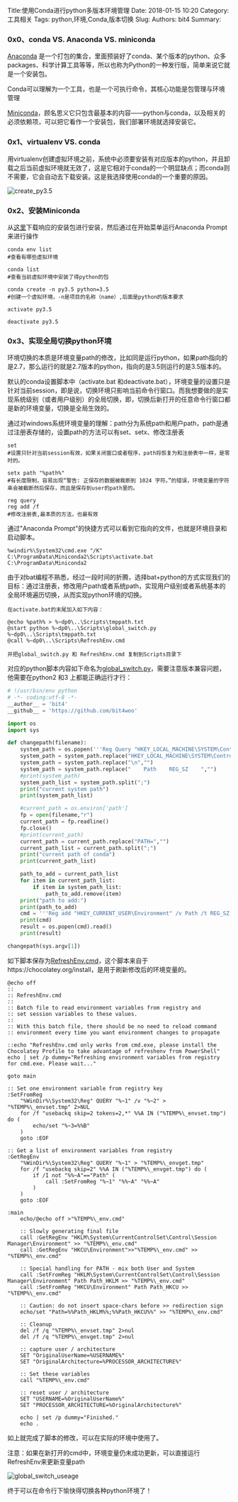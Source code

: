 Title:使用Conda进行python多版本环境管理
Date: 2018-01-15 10:20
Category: 工具相关
Tags: python,环境,Conda,版本切换
Slug: 
Authors: bit4
Summary: 

### 0x0、conda VS. Anaconda VS. miniconda

[Anaconda](https://www.anaconda.com/download/) 是一个打包的集合，里面预装好了conda、某个版本的python、众多packages、科学计算工具等等，所以也称为Python的一种发行版，简单来说它就是一个安装包。

Conda可以理解为一个工具，也是一个可执行命令，其核心功能是包管理与环境管理

[Miniconda](https://conda.io/miniconda.html)，顾名思义它只包含最基本的内容——python与conda，以及相关的必须依赖项，可以把它看作一个安装包，我们部署环境就选择安装它。

### 0x1、virtualenv VS. conda

用virtualenv创建虚拟环境之前，系统中必须要安装有对应版本的python，并且卸载之后当前虚拟环境就无效了，这是它相对于conda的一个明显缺点；而conda则不需要，它会自动去下载安装。这是我选择使用conda的一个重要的原因。

![create_py3.5](img/conda/create_py3.5.png)

### 0x2、安装Miniconda

从[这里](https://conda.io/miniconda.html)下载响应的安装包进行安装，然后通过在开始菜单运行Anaconda Prompt来进行操作

```
conda env list
#查看有哪些虚拟环境

conda list
#查看当前虚拟环境中安装了得python的包

conda create -n py3.5 python=3.5
#创建一个虚拟环境，-n是项目的名称（name）,后面是python的版本要求

activate py3.5

deactivate py3.5
```

### 0x3、实现全局切换python环境

环境切换的本质是环境变量path的修改，比如同是运行python，如果path指向的是2.7，那么运行的就是2.7版本的python，指向的是3.5则运行的是3.5版本的。

默认的conda设置脚本中（activate.bat 和deactivate.bat），环境变量的设置只是针对当前session，即是说，切换环境只影响当前命令行窗口。而我想要做的是实现系统级别（或者用户级别）的全局切换，即，切换后新打开的任意命令行窗口都是新的环境变量，切换是全局生效的。

通过对windows系统环境变量的理解：path分为系统path和用户path，path是通过注册表存储的，设置path的方法可以有set、setx、修改注册表

```
set 
#设置只针对当前session有效，如果关闭窗口或者程序，path将恢复为和注册表中一样，是零时的。

setx path "%path%"
#有长度限制，容易出现“警告: 正保存的数据被裁断到 1024 字符。”的错误，环境变量的字符串会被截断然后保存，而且是保存到user的path里的。

reg query
reg add /f
#修改注册表,最本质的方法，也最有效
```



通过"Anaconda Prompt"的快捷方式可以看到它指向的文件，也就是环境目录和启动脚本。

```
%windir%\System32\cmd.exe "/K" C:\ProgramData\Miniconda2\Scripts\activate.bat C:\ProgramData\Miniconda2
```

由于对bat编程不熟悉，经过一段时间的折腾，选择bat+python的方式实现我们的目标：通过注册表，修改用户path或者系统path，实现用户级别或者系统基本的全局环境遍历切换，从而实现python环境的切换。

```
在activate.bat的末尾加入如下内容：

@echo %path% > %~dp0\..\Scripts\tmppath.txt
@start python %~dp0\..\Scripts\global_switch.py %~dp0\..\Scripts\tmppath.txt
@call %~dp0\..\Scripts\RefreshEnv.cmd

并把global_switch.py 和 RefreshEnv.cmd 复制到Scripts目录下
```

对应的python脚本内容如下命名为[global_switch.py](https://github.com/bit4woo/code2sec.com/raw/master/code\conda\global_switch.py)，需要注意版本兼容问题，他需要在python2 和3 上都能正确运行才行：

```python
# !/usr/bin/env python
# -*- coding:utf-8 -*-
__author__ = 'bit4'
__github__ = 'https://github.com/bit4woo'

import os
import sys

def changepath(filename):
    system_path = os.popen('''Reg Query "HKEY_LOCAL_MACHINE\SYSTEM\ControlSet001\Control\Session Manager\Environment" /v "Path"''').read()
    system_path = system_path.replace("HKEY_LOCAL_MACHINE\SYSTEM\ControlSet001\Control\Session Manager\Environment","")
    system_path = system_path.replace("\n","")
    system_path = system_path.replace("    Path    REG_SZ    ","")
    #print(system_path)
    system_path_list = system_path.split(";")
    print("current system path")
    print(system_path_list)

    #current_path = os.environ['path']
    fp = open(filename,"r")
    current_path = fp.readline()
    fp.close()
    #print(current_path)
    current_path = current_path.replace("PATH=","")
    current_path_list = current_path.split(";")
    print("current path of conda")
    print(current_path_list)

    path_to_add = current_path_list
    for item in current_path_list:
        if item in system_path_list:
            path_to_add.remove(item)
    print("path to add:")
    print(path_to_add)
    cmd = '''Reg add "HKEY_CURRENT_USER\Environment" /v Path /t REG_SZ /d "{}" /f'''.format(";".join(path_to_add).strip())
    print(cmd)
    result = os.popen(cmd).read()
    print(result)

changepath(sys.argv[1])

```

如下脚本保存为[RefreshEnv.cmd](https://github.com/bit4woo/code2sec.com/raw/master/code/conda/RefreshEnv.cmd)，这个脚本来自于https://chocolatey.org/install，是用于刷新修改后的环境变量的。

```
@echo off
::
:: RefreshEnv.cmd
::
:: Batch file to read environment variables from registry and
:: set session variables to these values.
::
:: With this batch file, there should be no need to reload command
:: environment every time you want environment changes to propagate

::echo "RefreshEnv.cmd only works from cmd.exe, please install the Chocolatey Profile to take advantage of refreshenv from PowerShell"
echo | set /p dummy="Refreshing environment variables from registry for cmd.exe. Please wait..."

goto main

:: Set one environment variable from registry key
:SetFromReg
    "%WinDir%\System32\Reg" QUERY "%~1" /v "%~2" > "%TEMP%\_envset.tmp" 2>NUL
    for /f "usebackq skip=2 tokens=2,*" %%A IN ("%TEMP%\_envset.tmp") do (
        echo/set "%~3=%%B"
    )
    goto :EOF

:: Get a list of environment variables from registry
:GetRegEnv
    "%WinDir%\System32\Reg" QUERY "%~1" > "%TEMP%\_envget.tmp"
    for /f "usebackq skip=2" %%A IN ("%TEMP%\_envget.tmp") do (
        if /I not "%%~A"=="Path" (
            call :SetFromReg "%~1" "%%~A" "%%~A"
        )
    )
    goto :EOF

:main
    echo/@echo off >"%TEMP%\_env.cmd"

    :: Slowly generating final file
    call :GetRegEnv "HKLM\System\CurrentControlSet\Control\Session Manager\Environment" >> "%TEMP%\_env.cmd"
    call :GetRegEnv "HKCU\Environment">>"%TEMP%\_env.cmd" >> "%TEMP%\_env.cmd"

    :: Special handling for PATH - mix both User and System
    call :SetFromReg "HKLM\System\CurrentControlSet\Control\Session Manager\Environment" Path Path_HKLM >> "%TEMP%\_env.cmd"
    call :SetFromReg "HKCU\Environment" Path Path_HKCU >> "%TEMP%\_env.cmd"

    :: Caution: do not insert space-chars before >> redirection sign
    echo/set "Path=%%Path_HKLM%%;%%Path_HKCU%%" >> "%TEMP%\_env.cmd"

    :: Cleanup
    del /f /q "%TEMP%\_envset.tmp" 2>nul
    del /f /q "%TEMP%\_envget.tmp" 2>nul

    :: capture user / architecture
    SET "OriginalUserName=%USERNAME%"
    SET "OriginalArchitecture=%PROCESSOR_ARCHITECTURE%"

    :: Set these variables
    call "%TEMP%\_env.cmd"

    :: reset user / architecture
    SET "USERNAME=%OriginalUserName%"
    SET "PROCESSOR_ARCHITECTURE=%OriginalArchitecture%"

    echo | set /p dummy="Finished."
    echo .
```

如上就完成了脚本的修改，可以在实际的环境中使用了。

注意：如果在新打开的cmd中，环境变量仍未成功更新，可以直接运行RefreshEnv来更新变量path

![global_switch_useage](img/conda/global_switch_useage.png)

终于可以在命令行下愉快得切换各种python环境了！